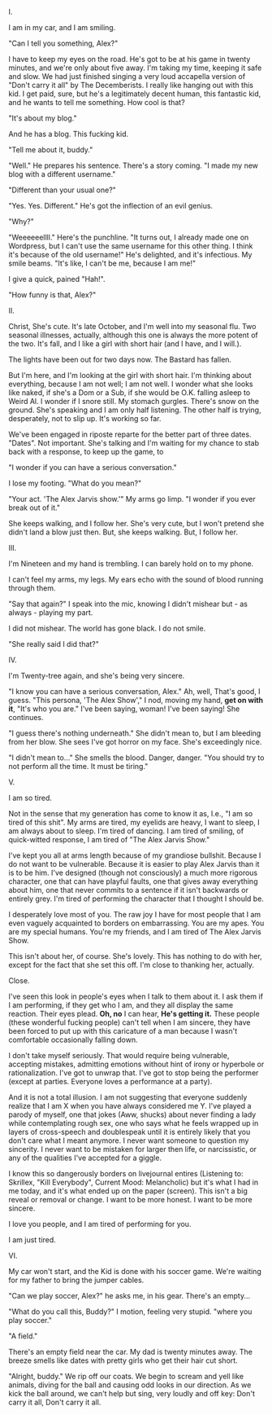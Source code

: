 I. 

I am in my car, and I am smiling. 

"Can I tell you something, Alex?" 

I have to keep my eyes on the road. He's got to be at his game in twenty minutes, and we're only about five away. I'm taking my time, keeping it safe and slow. We had just finished singing a very loud accapella version of "Don't carry it all" by The Decemberists. I really like hanging out with this kid. I get paid, sure, but he's a legitimately decent human, this fantastic kid, and he wants to tell me something. How cool is that? 

"It's about my blog." 

And he has a blog. This fucking kid. 

"Tell me about it, buddy." 

"Well." He prepares his sentence. There's a story coming. "I made my new blog with a different username." 

"Different than your usual one?" 

"Yes. Yes. Different." He's got the inflection of an evil genius. 

"Why?" 

"Weeeeeellll." Here's the punchline. "It turns out, I already made one on Wordpress, but I can't use the same username for this other thing. I think it's because of the old username!" He's delighted, and it's infectious. My smile beams. "It's like, I can't be me, because I am me!" 

I give a quick, pained "Hah!".   

"How funny is that, Alex?" 


II. 

Christ, She's cute. It's late October, and I'm well into my seasonal flu. Two seasonal illnesses, actually, although this one is always the more potent of the two. It's fall, and I like a girl with short hair (and I have, and I will.). 

The lights have been out for two days now. The Bastard has fallen. 

But I'm here, and I'm looking at the girl with short hair. I'm thinking about everything, because I am not well; I am not well. I wonder what she looks like naked, if she's a Dom or a Sub, if she would be O.K. falling asleep to Weird Al. I wonder if I snore still. My stomach gurgles. There's snow on the ground. She's speaking and I am only half listening. The other half is trying, desperately, not to slip up. It's working so far. 

We've been engaged in riposte reparte for the better part of three dates. "Dates". Not important. She's talking and I'm waiting for my chance to stab back with a response, to keep up the game, to 

"I wonder if you can have a serious conversation." 

I lose my footing. "What do you mean?" 

"Your act. 'The Alex Jarvis show.'" My arms go limp. "I wonder if you ever break out of it." 

She keeps walking, and I follow her. She's very cute, but I won't pretend she didn't land a blow just then. But, she keeps walking. But, I follow her. 

III. 

I'm Nineteen and my hand is trembling. I can barely hold on to my phone.

I can't feel my arms, my legs. My ears echo with the sound of blood running through them. 

"Say that again?" I speak into the mic, knowing I didn't mishear but - as always - playing my part.

I did not mishear. The world has gone black. I do not smile. 

"She really said I did that?" 

IV. 

I'm Twenty-tree again, and she's being very sincere. 

"I know you can have a serious conversation, Alex." Ah, well, That's good, I guess. "This persona, 'The Alex Show'," I nod, moving my hand, **get on with it**, "It's who you are." I've been saying, woman! I've been saying! She continues. 

"I guess there's nothing underneath." She didn't mean to, but I am bleeding from her blow. She sees I've got horror on my face. She's exceedingly nice. 

"I didn't mean to..." She smells the blood. Danger, danger. "You should try to not perform all the time. It must be tiring." 

V. 

I am so tired. 

Not in the sense that my generation has come to know it as, I.e., "I am so tired of this shit". My arms are tired, my eyelids are heavy, I want to sleep, I am always about to sleep. I'm tired of dancing. I am tired of smiling, of quick-witted response, I am tired of "The Alex Jarvis Show." 

I've kept you all at arms length because of my grandiose bullshit. Because I do not want to be vulnerable. Because it is easier to play Alex Jarvis than it is to be him. I've designed (though not consciously) a much more rigorous character, one that can have playful faults, one that gives away everything about him, one that never commits to a sentence if it isn't backwards or entirely grey. I'm tired of performing the character that I thought I should be. 

I desperately love most of you. The raw joy I have for most people that I am even vaguely acquainted to borders on embarrassing. You are my apes. You are my special humans. You're my friends, and I am tired of The Alex Jarvis Show. 

This isn't about her, of course. She's lovely. This has nothing to do with her, except for the fact that she set this off. I'm close to thanking her, actually. 

Close. 

I've seen this look in people's eyes when I talk to them about it. I ask them if I am performing, if they get who I am, and they all display the same reaction. Their eyes plead. **Oh, no** I can hear, **He's getting it.** These people (these wonderful fucking people) can't tell when I am sincere, they have been forced to put up with this caricature of a man because I wasn't comfortable occasionally falling down. 

I don't take myself seriously. That would require being vulnerable, accepting mistakes, admitting emotions without hint of irony or hyperbole or rationalization. I've got to unwrap that. I've got to stop being the performer (except at parties. Everyone loves a performance at a party). 

And it is not a total illusion. I am not suggesting that everyone suddenly realize that I am X when you have always considered me Y. I've played a parody of myself, one that jokes (Aww, shucks) about never finding a lady while contemplating rough sex, one who says what he feels wrapped up in layers of cross-speech and doublespeak until it is entirely likely that you don't care what I meant anymore. I never want someone to question my sincerity. I never want to be mistaken for larger then life, or narcissistic, or any of the qualities I've accepted for a giggle.  

I know this so dangerously borders on livejournal entires (Listening to: Skrillex, "Kill Everybody", Current Mood: Melancholic) but it's what I had in me today, and it's what ended up on the paper (screen). This isn't a big reveal or removal or change. I want to be more honest. I want to be more sincere. 

I love you people, and I am tired of performing for you. 

I am just tired. 

VI. 

My car won't start, and the Kid is done with his soccer game. We're waiting for my father to bring the jumper cables. 

"Can we play soccer, Alex?" he asks me, in his gear. There's an empty...

"What do you call this, Buddy?" I motion, feeling very stupid. "where you play soccer." 

"A field." 

There's an empty field near the car. My dad is twenty minutes away. The breeze smells like dates with pretty girls who get their hair cut short. 

"Alright, buddy." We rip off our coats. We begin to scream and yell like animals, diving for the ball and causing odd looks in our direction.  As we kick the ball around, we can't help but sing, very loudly and off key: Don't carry it all, Don't carry it all. 
